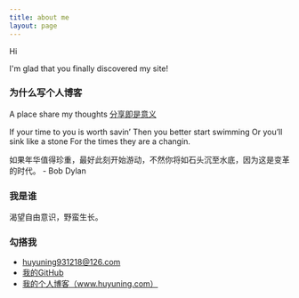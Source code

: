 ```yaml
---
title: about me
layout: page
---
```


Hi

I'm glad that you finally discovered my site!


 <h3>为什么写个人博客</h3>
  
  A place share my thoughts <a href="https://sivers.org/sharing">分享即是意义</a>
  
  If your time to you is worth savin’ Then you better start swimming Or you’ll sink like a stone For the times they are a changin.

如果年华值得珍重，最好此刻开始游动，不然你将如石头沉至水底，因为这是变革的时代。  -   Bob Dylan



<h3>我是谁</h3>

渴望自由意识，野蛮生长。





<h3>勾搭我</h3>

* <i class="fa fa-envelope"></i>huyuning931218@126.com
* <i class="fa fa-github"></i><a href="http://www.github.com/BleuHu/" target="_blank" title="BleuHu的github">我的GitHub</a>
* <i class="fa fa-pencil"></i><a href="http://www.huyuning.com" target="_blank" title="我的个人博客">我的个人博客（www.huyuning.com）</a>


